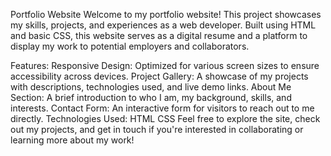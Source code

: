 Portfolio Website
Welcome to my portfolio website! This project showcases my skills, projects, and experiences as a web developer. Built using HTML and basic CSS, this website serves as a digital resume and a platform to display my work to potential employers and collaborators.

Features:
Responsive Design: Optimized for various screen sizes to ensure accessibility across devices.
Project Gallery: A showcase of my projects with descriptions, technologies used, and live demo links.
About Me Section: A brief introduction to who I am, my background, skills, and interests.
Contact Form: An interactive form for visitors to reach out to me directly.
Technologies Used:
HTML
CSS
Feel free to explore the site, check out my projects, and get in touch if you're interested in collaborating or learning more about my work!

